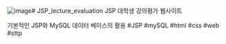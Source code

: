 ![image](https://github.com/kwonjuyeong/JSP_Lecture_Evaluation_WEB/assets/57522230/65d3a5ca-d043-43a4-8559-b7dfbd3531d9)# JSP_lecture_evaluation
JSP 대학생 강의평가 웹사이트

기본적인 JSP와 MySQL 데이터 베이스의 활용
#JSP #mySQL #html #css #web #sttp
